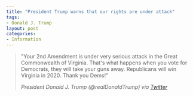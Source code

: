 ```yaml
---
title: "President Trump warns that our rights are under attack"
tags:
- Donald J. Trump
layout: post
categories:
- Information
---
```


> "Your 2nd Amendment is under very serious attack in the Great Commonwealth of Virginia. That's what happens when you vote for Democrats, they will take your guns away. Republicans will win Virginia in 2020. Thank you Dems!"
>
> <cite>President Donald J. Trump (@realDonaldTrump) via [Twitter](https://twitter.com/realDonaldTrump/status/1218297464941314049?ref_src=twsrc%5Etfw)</cite>
